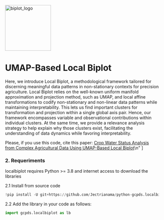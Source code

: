 <img src="_images/localbip_logo.png" alt="biplot_logo" style="width: 150px;"/> 

# UMAP-Based Local Biplot


Here, we introduce Local Biplot, a methodological framework tailored for discerning meaningful data patterns in non-stationary contexts for precision agriculture. Local Biplot relies on the well-known uniform manifold approximation and projection method, such as UMAP, and local affine transformations to codify non-stationary and non-linear data patterns while maintaining interpretability. This lets us find important clusters for transformation and projection within a single global axis pair. Hence, our framework encompasses variable and observational contributions within individual clusters. At the same time, we provide a relevance analysis strategy to help explain why those clusters exist, facilitating the understanding of data dynamics while favoring interpretability.

Please, if you use this code, cite this paper: [Crop Water Status Analysis from Complex Agricultural Data Using UMAP-Based Local Biplot](https://www.mdpi.com/2072-4292/16/15/2854)\n"
   ]


### 2. Requeriments


localbiplot requires Python >= 3.8 and internet access to download the libraries

2.1 Install from source code


```python
!pip install -U git+https://github.com/Jectrianama/python-gcpds.localbiplot.git --quiet

```

2.2 Add the library in your code as follows:


```python
import gcpds.localbiplot as lb
```



